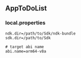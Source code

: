 ## AppToDoList

### local.properties
```properties
ndk.dir=/path/to/Sdk/ndk-bundle
sdk.dir=/path/to/Sdk

# target abi name
abi.name=arm64-v8a
```